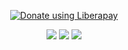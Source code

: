 <p align="center">
    <a href="https://liberapay.com/craccken/donate" target="_blank"><img alt="Donate using Liberapay" src="https://liberapay.com/assets/widgets/donate.svg"></a>
</p>

<p align="center">
    <img src="https://img.shields.io/liberapay/receives/craccken.svg?logo=liberapay">
    <img src="https://komarev.com/ghpvc/?username=craccken&color=e61245">
    <img src="https://img.shields.io/badge/Maintained%3F-Yes-green?style=flat">
</p>
